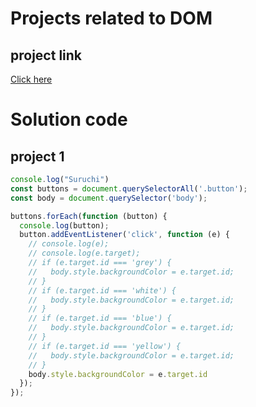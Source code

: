 # Projects related to DOM

## project link
[Click here](https://stackblitz.com/edit/dom-project-chaiaurcode?file=index.html)

# Solution code

## project 1

```javascript
console.log("Suruchi")
const buttons = document.querySelectorAll('.button');
const body = document.querySelector('body');

buttons.forEach(function (button) {
  console.log(button);
  button.addEventListener('click', function (e) {
    // console.log(e);
    // console.log(e.target);
    // if (e.target.id === 'grey') {
    //   body.style.backgroundColor = e.target.id;
    // }
    // if (e.target.id === 'white') {
    //   body.style.backgroundColor = e.target.id;
    // }
    // if (e.target.id === 'blue') {
    //   body.style.backgroundColor = e.target.id;
    // }
    // if (e.target.id === 'yellow') {
    //   body.style.backgroundColor = e.target.id;
    // }
    body.style.backgroundColor = e.target.id
  });
});

```